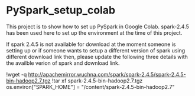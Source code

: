 # PySpark_setup_colab
This project is to show how to set up PySpark in Google Colab.
spark-2.4.5 has been used here to set up the environment at the time of this project.

If spark 2.4.5 is not available for download at the moment someone is setting up or 
if someone wants to setup a different version of spark using different download link then,
please update the following three details with the availble verion of spark and download link.

!wget -q http://apachemirror.wuchna.com/spark/spark-2.4.5/spark-2.4.5-bin-hadoop2.7.tgz
!tar xf spark-2.4.5-bin-hadoop2.7.tgz
os.environ["SPARK_HOME"] = "/content/spark-2.4.5-bin-hadoop2.7"
